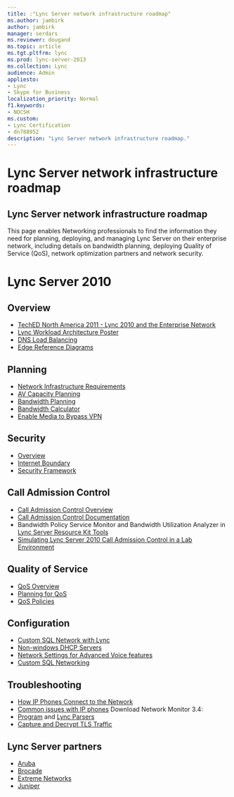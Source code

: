 ```yaml
---
title: :"Lync Server network infrastructure roadmap"
ms.author: jambirk
author: jambirk
manager: serdars
ms.reviewer: dougand
ms.topic: article
ms.tgt.pltfrm: lync
ms.prod: lync-server-2013 
ms.collection: Lync
audience: Admin
appliesto:
- Lync
- Skype for Business 
localization_priority: Normal
f1.keywords:
- NOCSH
ms.custom:
- Lync Certification
- dn788952
description: "Lync Server network infrastructure roadmap."
---
```



# Lync Server network infrastructure roadmap

## Lync Server network infrastructure roadmap
This page enables Networking professionals to find the information they need for planning, deploying, and managing Lync Server on their enterprise network, including details on bandwidth planning, deploying Quality of Service (QoS), network optimization partners and network security.

# Lync Server 2010

## Overview

- [TechED North America 2011 - Lync 2010 and the Enterprise Network](http://channel9.msdn.com/events/teched/northamerica/2011/exl314)
- [Lync Workload Architecture Poster](https://www.microsoft.com/download/en/details.aspx?id=6797)
- [DNS Load Balancing](https://blogs.technet.com/b/nexthop/archive/2011/05/25/dns-load-balancing-in-lync-server-2010.aspx)
- [Edge Reference Diagrams](https://blogs.technet.com/b/nexthop/archive/2011/03/14/lync-server-2010-edge-server-reference-architecture-diagrams-available-for-download.aspx)

## Planning
- [Network Infrastructure Requirements](https://technet.microsoft.com/library/gg425841.aspx)
- [AV Capacity Planning](https://technet.microsoft.com/library/gg399017.aspx)
- [Bandwidth Planning](https://technet.microsoft.com/library/gg413004.aspx)
- [Bandwidth Calculator](https://technet.microsoft.com/library/gg413004.aspx)
- [Enable Media to Bypass VPN](https://blogs.technet.com/b/nexthop/archive/2011/11/15/enabling-lync-media-to-bypass-a-vpn-tunnel.aspx)

## Security
- [Overview](https://technet.microsoft.com/library/gg195690.aspx)
- [Internet Boundary](https://technet.microsoft.com/gg195654.aspx) 
- [Security Framework](https://technet.microsoft.com/gg195819.aspx)


## Call Admission Control
- [Call Admission Control Overview](https://blogs.technet.com/b/nexthop/archive/2010/11/17/call-admission-control-in-lync-server-2010.aspx)
- [Call Admission Control Documentation](https://technet.microsoft.com/library/gg398842.aspx)
- Bandwidth Policy Service Monitor and Bandwidth Utilization Analyzer in [Lync Server Resource Kit Tools](https://www.microsoft.com/downloads/en/details.aspx?FamilyID=80cc5ce7-970d-4fd2-8731-d5d7d0829266) 
- [Simulating Lync Server 2010 Call Admission Control in a Lab Environment](https://blogs.technet.com/b/drrez/archive/2011/03/28/simulating-lync-server-2010-call-admission-control-in-a-lab-environment.aspx)

## Quality of Service
- [QoS Overview](https://technet.microsoft.com/library/gg405407.aspx)
- [Planning for QoS](https://technet.microsoft.com/library/gg405412.aspx)
- [QoS Policies](https://technet.microsoft.com/library/gg405414.aspx)

## Configuration
- [Custom SQL Network with Lync](https://blogs.technet.com/b/nexthop/archive/2011/04/12/using-lync-server-2010-with-a-custom-sql-server-network-configuration.aspx)
- [Non-windows DHCP Servers](https://technet.microsoft.com/library/gg412828.aspx)
- [Network Settings for Advanced Voice features](https://technet.microsoft.com/library/gg398637.aspx)
- [Custom SQL Networking](https://blogs.technet.com/b/nexthop/archive/2011/04/12/using-lync-server-2010-with-a-custom-sql-server-network-configuration.aspx)

## Troubleshooting
- [How IP Phones Connect to the Network](https://technet.microsoft.com/library/gg425740.aspx)
- [Common issues with IP phones](https://technet.microsoft.com/library/gg399002.aspx)
Download Network Monitor 3.4:
- [Program](https://www.microsoft.com/downloads/en/details.aspx?FamilyID=983b941d-06cb-4658-b7f6-3088333d062f&displaylang=en) and [Lync Parsers](https://www.microsoft.com/downloads/en/details.aspx?FamilyID=8a1847fe-c1ad-41e4-98ab-e25e6f62542c)
- [Capture and Decrypt TLS Traffic](https://blogs.technet.com/b/nexthop/archive/2012/02/15/how-to-decrypt-lync-2010-tls-traffic-using-microsoft-network-monitor.aspx)

## Lync Server partners
- [Aruba](https://www.arubanetworks.com/lync)
- [Brocade](http://www.brocade.com/)
- [Extreme Networks](http://h17007.www1.hp.com/us/en/networking/index.aspx#.U6LrvXlOVaQ)
- [Juniper](https://www.arubanetworks.com/lync)

